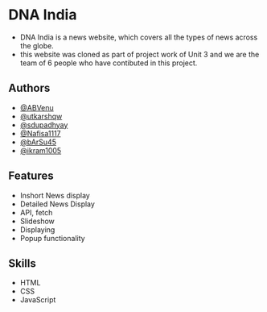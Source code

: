 # DNA India 

- DNA India is a news website, which covers all the types of news across the globe.
- this website was cloned as part of project work of Unit 3 and we are the team of 6 people who have contibuted in this project.

## Authors
- [@ABVenu](https://github.com/ABVenu)
- [@utkarshqw](https://github.com/utkarshqw)
- [@sdupadhyay](https://github.com/sdupadhyay)
- [@Nafisa1117](https://github.com/Nafisa1117)
- [@bArSu45](https://github.com/bArSu45)
- [@ikram1005](https://github.com/ikram1005)

## Features
- Inshort News display
- Detailed News Display
- API, fetch
- Slideshow
- Displaying 
- Popup functionality


## Skills
- HTML
- CSS
- JavaScript

